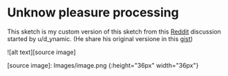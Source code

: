 # Unknow pleasure processing

This sketch is my custom version of this sketch from this [Reddit] discussion started by u/d_ynamic. (He share his original versione in this [gist])

![alt text][source image]



[Reddit]: https://www.reddit.com/r/generative/comments/g7o79g/processing_3_50_lines/

[source image]: Images/image.png {:height="36px" width="36px"}


[gist]: https://gist.github.com/u-ndefine/8e4bc21be4275f87fefe7b2a68487161